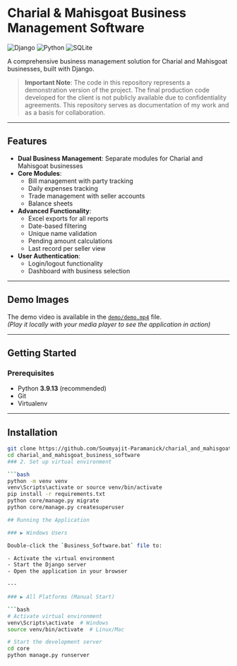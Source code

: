 # Charial & Mahisgoat Business Management Software

![Django](https://img.shields.io/badge/Django-092E20?style=for-the-badge&logo=django&logoColor=white)
![Python](https://img.shields.io/badge/Python-3776AB?style=for-the-badge&logo=python&logoColor=white)
![SQLite](https://img.shields.io/badge/SQLite-07405E?style=for-the-badge&logo=sqlite&logoColor=white)

A comprehensive business management solution for Charial and Mahisgoat businesses, built with Django.

> **Important Note**: The code in this repository represents a demonstration version of the project. The final production code developed for the client is not publicly available due to confidentiality agreements. This repository serves as documentation of my work and as a basis for collaboration.

---

## Features

- **Dual Business Management**: Separate modules for Charial and Mahisgoat businesses
- **Core Modules**:
  - Bill management with party tracking
  - Daily expenses tracking
  - Trade management with seller accounts
  - Balance sheets
- **Advanced Functionality**:
  - Excel exports for all reports
  - Date-based filtering
  - Unique name validation
  - Pending amount calculations
  - Last record per seller view
- **User Authentication**:
  - Login/logout functionality
  - Dashboard with business selection

---

## Demo Images

The demo video is available in the [`demo/demo.mp4`](demo/demo.mp4) file.  
*(Play it locally with your media player to see the application in action)*

---

## Getting Started

### Prerequisites

- Python **3.9.13** (recommended)
- Git
- Virtualenv

---

## Installation


```bash
git clone https://github.com/Soumyajit-Paramanick/charial_and_mahisgoat_business_software.git
cd charial_and_mahisgoat_business_software
### 2. Set up virtual environment

```bash
python -m venv venv
venv\Scripts\activate or source venv/bin/activate
pip install -r requirements.txt
python core/manage.py migrate
python core/manage.py createsuperuser

## Running the Application

### ▶️ Windows Users

Double-click the `Business_Software.bat` file to:

- Activate the virtual environment  
- Start the Django server  
- Open the application in your browser  

---

### ▶️ All Platforms (Manual Start)

```bash
# Activate virtual environment
venv\Scripts\activate  # Windows
source venv/bin/activate  # Linux/Mac

# Start the development server
cd core
python manage.py runserver
